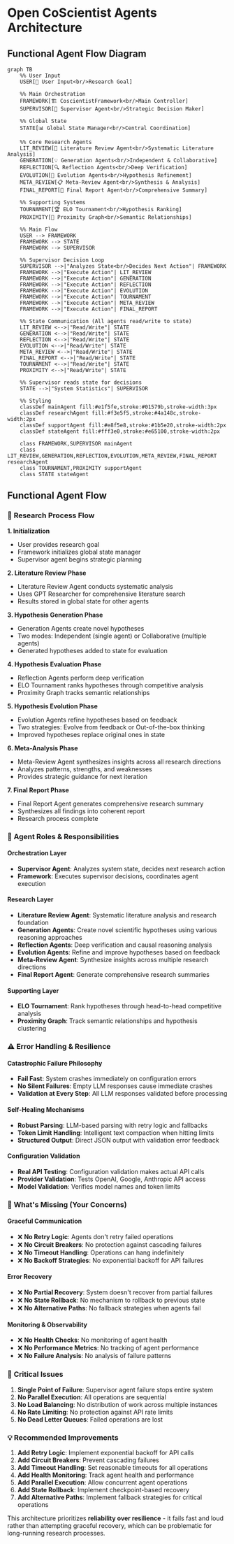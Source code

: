 # Open CoScientist Agents Architecture

## Functional Agent Flow Diagram

```mermaid
graph TB
    %% User Input
    USER[👤 User Input<br/>Research Goal]
    
    %% Main Orchestration
    FRAMEWORK[🏗️ CoscientistFramework<br/>Main Controller]
    SUPERVISOR[🧠 Supervisor Agent<br/>Strategic Decision Maker]
    
    %% Global State
    STATE[📊 Global State Manager<br/>Central Coordination]
    
    %% Core Research Agents
    LIT_REVIEW[📖 Literature Review Agent<br/>Systematic Literature Analysis]
    GENERATION[💡 Generation Agents<br/>Independent & Collaborative]
    REFLECTION[🔍 Reflection Agents<br/>Deep Verification]
    EVOLUTION[🔄 Evolution Agents<br/>Hypothesis Refinement]
    META_REVIEW[📋 Meta-Review Agent<br/>Synthesis & Analysis]
    FINAL_REPORT[📄 Final Report Agent<br/>Comprehensive Summary]
    
    %% Supporting Systems
    TOURNAMENT[🏆 ELO Tournament<br/>Hypothesis Ranking]
    PROXIMITY[🔗 Proximity Graph<br/>Semantic Relationships]
    
    %% Main Flow
    USER --> FRAMEWORK
    FRAMEWORK --> STATE
    FRAMEWORK --> SUPERVISOR
    
    %% Supervisor Decision Loop
    SUPERVISOR -->|"Analyzes State<br/>Decides Next Action"| FRAMEWORK
    FRAMEWORK -->|"Execute Action"| LIT_REVIEW
    FRAMEWORK -->|"Execute Action"| GENERATION
    FRAMEWORK -->|"Execute Action"| REFLECTION
    FRAMEWORK -->|"Execute Action"| EVOLUTION
    FRAMEWORK -->|"Execute Action"| TOURNAMENT
    FRAMEWORK -->|"Execute Action"| META_REVIEW
    FRAMEWORK -->|"Execute Action"| FINAL_REPORT
    
    %% State Communication (All agents read/write to state)
    LIT_REVIEW <-->|"Read/Write"| STATE
    GENERATION <-->|"Read/Write"| STATE
    REFLECTION <-->|"Read/Write"| STATE
    EVOLUTION <-->|"Read/Write"| STATE
    META_REVIEW <-->|"Read/Write"| STATE
    FINAL_REPORT <-->|"Read/Write"| STATE
    TOURNAMENT <-->|"Read/Write"| STATE
    PROXIMITY <-->|"Read/Write"| STATE
    
    %% Supervisor reads state for decisions
    STATE -->|"System Statistics"| SUPERVISOR
    
    %% Styling
    classDef mainAgent fill:#e1f5fe,stroke:#01579b,stroke-width:3px
    classDef researchAgent fill:#f3e5f5,stroke:#4a148c,stroke-width:2px
    classDef supportAgent fill:#e8f5e8,stroke:#1b5e20,stroke-width:2px
    classDef stateAgent fill:#fff3e0,stroke:#e65100,stroke-width:2px
    
    class FRAMEWORK,SUPERVISOR mainAgent
    class LIT_REVIEW,GENERATION,REFLECTION,EVOLUTION,META_REVIEW,FINAL_REPORT researchAgent
    class TOURNAMENT,PROXIMITY supportAgent
    class STATE stateAgent
```

## Functional Agent Flow

### 🔄 **Research Process Flow**

**1. Initialization**
- User provides research goal
- Framework initializes global state manager
- Supervisor agent begins strategic planning

**2. Literature Review Phase**
- Literature Review Agent conducts systematic analysis
- Uses GPT Researcher for comprehensive literature search
- Results stored in global state for other agents

**3. Hypothesis Generation Phase**
- Generation Agents create novel hypotheses
- Two modes: Independent (single agent) or Collaborative (multiple agents)
- Generated hypotheses added to state for evaluation

**4. Hypothesis Evaluation Phase**
- Reflection Agents perform deep verification
- ELO Tournament ranks hypotheses through competitive analysis
- Proximity Graph tracks semantic relationships

**5. Hypothesis Evolution Phase**
- Evolution Agents refine hypotheses based on feedback
- Two strategies: Evolve from feedback or Out-of-the-box thinking
- Improved hypotheses replace original ones in state

**6. Meta-Analysis Phase**
- Meta-Review Agent synthesizes insights across all research directions
- Analyzes patterns, strengths, and weaknesses
- Provides strategic guidance for next iteration

**7. Final Report Phase**
- Final Report Agent generates comprehensive research summary
- Synthesizes all findings into coherent report
- Research process complete

### 🎯 **Agent Roles & Responsibilities**

#### **Orchestration Layer**
- **Supervisor Agent**: Analyzes system state, decides next research action
- **Framework**: Executes supervisor decisions, coordinates agent execution

#### **Research Layer**
- **Literature Review Agent**: Systematic literature analysis and research foundation
- **Generation Agents**: Create novel scientific hypotheses using various reasoning approaches
- **Reflection Agents**: Deep verification and causal reasoning analysis
- **Evolution Agents**: Refine and improve hypotheses based on feedback
- **Meta-Review Agent**: Synthesize insights across multiple research directions
- **Final Report Agent**: Generate comprehensive research summaries

#### **Supporting Layer**
- **ELO Tournament**: Rank hypotheses through head-to-head competitive analysis
- **Proximity Graph**: Track semantic relationships and hypothesis clustering

### ⚠️ **Error Handling & Resilience**

#### **Catastrophic Failure Philosophy**
- **Fail Fast**: System crashes immediately on configuration errors
- **No Silent Failures**: Empty LLM responses cause immediate crashes
- **Validation at Every Step**: All LLM responses validated before processing

#### **Self-Healing Mechanisms**
- **Robust Parsing**: LLM-based parsing with retry logic and fallbacks
- **Token Limit Handling**: Intelligent text compaction when hitting limits
- **Structured Output**: Direct JSON output with validation error feedback

#### **Configuration Validation**
- **Real API Testing**: Configuration validation makes actual API calls
- **Provider Validation**: Tests OpenAI, Google, Anthropic API access
- **Model Validation**: Verifies model names and token limits

### 🔧 **What's Missing (Your Concerns)**

#### **Graceful Communication**
- ❌ **No Retry Logic**: Agents don't retry failed operations
- ❌ **No Circuit Breakers**: No protection against cascading failures
- ❌ **No Timeout Handling**: Operations can hang indefinitely
- ❌ **No Backoff Strategies**: No exponential backoff for API failures

#### **Error Recovery**
- ❌ **No Partial Recovery**: System doesn't recover from partial failures
- ❌ **No State Rollback**: No mechanism to rollback to previous state
- ❌ **No Alternative Paths**: No fallback strategies when agents fail

#### **Monitoring & Observability**
- ❌ **No Health Checks**: No monitoring of agent health
- ❌ **No Performance Metrics**: No tracking of agent performance
- ❌ **No Failure Analysis**: No analysis of failure patterns

### 🚨 **Critical Issues**

1. **Single Point of Failure**: Supervisor agent failure stops entire system
2. **No Parallel Execution**: All operations are sequential
3. **No Load Balancing**: No distribution of work across multiple instances
4. **No Rate Limiting**: No protection against API rate limits
5. **No Dead Letter Queues**: Failed operations are lost

### 💡 **Recommended Improvements**

1. **Add Retry Logic**: Implement exponential backoff for API calls
2. **Add Circuit Breakers**: Prevent cascading failures
3. **Add Timeout Handling**: Set reasonable timeouts for all operations
4. **Add Health Monitoring**: Track agent health and performance
5. **Add Parallel Execution**: Allow concurrent agent operations
6. **Add State Rollback**: Implement checkpoint-based recovery
7. **Add Alternative Paths**: Implement fallback strategies for critical operations

This architecture prioritizes **reliability over resilience** - it fails fast and loud rather than attempting graceful recovery, which can be problematic for long-running research processes.
